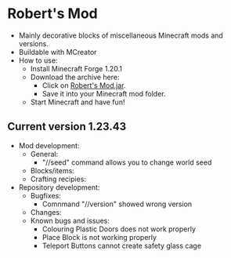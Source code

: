 # Robert's Mod

- Mainly decorative blocks of miscellaneous Minecraft mods and versions.
- Buildable with MCreator
- How to use:
  - Install Minecraft Forge 1.20.1
  - Download the archive here:
    - Click on [Robert's Mod.jar](https://github.com/DerRobert-28/RobertsMod/releases/download/v1.23.43/RobertsMod.jar). 
	- Save it into your Minecraft mod folder.
  - Start Minecraft and have fun!

## Current version 1.23.43

- Mod development:
  - General:
    - "//seed" command allows you to change world seed
  - Blocks/items:
  - Crafting recipies:
- Repository development:
  - Bugfixes:
  	- Comnmand "//version" showed wrong version
  - Changes:
  - Known bugs and issues:
    - Colouring Plastic Doors does not work properly
    - Place Block is not working properly
    - Teleport Buttons cannot create safety glass cage
